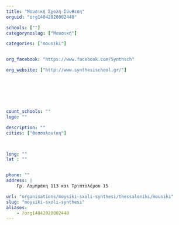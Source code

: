 ```yaml
---
title: "Μουσική Σχολή Σύνθεση"
orguid: "org14042020002440"

schools: [""]
categorynoslug: ["Μουσική"]

categories: ["mousiki"]


org_facebook: "https://www.facebook.com/Synthsch"

org_website: ["http://www.synthesischool.gr/"]







count_schools: ""
logo: ""

description: ""
cities: ["Θεσσαλονίκη"]



long: ""
lat : ""


phone: ""
address: |
    Γρ. Λαμπράκη 113 και Τριπτολέμου 15

url: "organisations/moysiki-sxoli-synthesi/thessaloniki/mousiki"
slug: "moysiki-sxoli-synthesi"
aliases:
    - /org14042020002440
---
```



